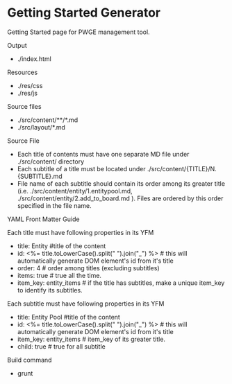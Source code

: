 Getting Started Generator
=========================

Getting Started page for PWGE management tool.

Output
- ./index.html

Resources
- ./res/css
- ./res/js

Source files
- ./src/content/**/*.md
- ./src/layout/*.md

Source File
- Each title of contents must have one separate MD file under ./src/content/ directory
- Each subtitle of a title must be located under ./src/content/{TITLE}/N.{SUBTITLE}.md
- File name of each subtitle should contain its order among its greater title (i.e. ./src/content/entity/1.entitypool.md, ./src/content/entity/2.add_to_board.md ). Files are ordered by this order specified in the file name.

YAML Front Matter Guide

Each title must have following properties in its YFM

- title: Entity 										#title of the content
- id: <%= title.toLowerCase().split(" ").join("_")  %> 	# this will automatically generate DOM element's id from it's title
- order: 4 												# order among titles (excluding subtitles)
- items: true 											# true all the time.
- item_key: entity_items 								# if the title has subtitles, make a unique item_key to identify its subtitles.



Each subtitle must have following properties in its YFM

- title: Entity Pool									#title of the content
- id: <%= title.toLowerCase().split(" ").join("_")  %>	# this will automatically generate DOM element's id from it's title
- item_key: entity_items								# item_key of its greater title.
- child: true 											# true for all subtitle


Build command
- grunt
